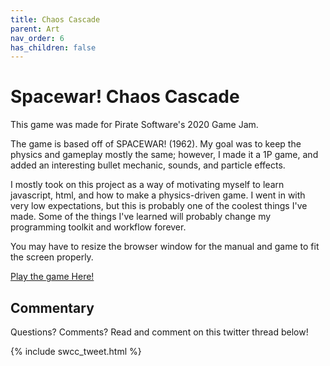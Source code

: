 ```yaml
---
title: Chaos Cascade
parent: Art
nav_order: 6
has_children: false
---
```


# Spacewar! Chaos Cascade

This game was made for Pirate Software's 2020 Game Jam.

The game is based off of SPACEWAR! (1962). 
My goal was to keep the physics and gameplay mostly the same; however, I made it a 1P game,
and added an interesting bullet mechanic, sounds, and particle effects.

I mostly took on this project as a way of motivating myself to learn javascript, html, and how to make a physics-driven game. 
I went in with very low expectations, but this is probably one of the coolest things I've made.
Some of the things I've learned will probably change my programming toolkit and workflow forever.

You may have to resize the browser window for the manual and game to fit the screen properly.

[Play the game Here!](https://foldsters.github.io/art/games/chaos-cascade/title-screen)

## Commentary

Questions? Comments? Read and comment on this twitter thread below!

{% include swcc_tweet.html %}
